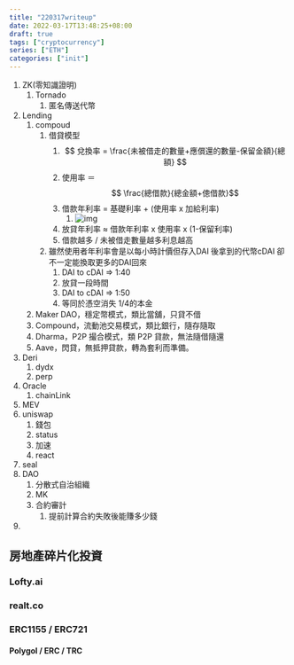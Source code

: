 ```yaml
---
title: "220317writeup"
date: 2022-03-17T13:48:25+08:00
draft: true
tags: ["cryptocurrency"]
series: ["ETH"]
categories: ["init"]
---
```


1.   ZK(零知識證明)
     1.   Tornado
          1.   匿名傳送代幣
2.   Lending
     1.   compoud
          1.   借貸模型
               1.   $$ 兌換率 = \frac{未被借走的數量+應償還的數量-保留金額}{總額} $$
               2.   使用率 ＝ $$ \frac{總借款}{總金額+傯借款}$$
               3.   借款年利率 = 基礎利率 + (使用率 x 加給利率)
                    1.   ![img](https://miro.medium.com/max/1400/1*Cra1_66PfGVNPBWdk47Yrw.png)
               4.   放貸年利率 ≈ 借款年利率 x 使用率 x (1-保留利率)
               5.   借款越多 / 未被借走數量越多利息越高
          2.   雖然使用者年利率會是以每小時計價但存入DAI 後拿到的代幣cDAI 卻不一定能換取更多的DAI回來
               1.   DAI to cDAI => 1:40
               2.   放貸一段時間
               3.   DAI to cDAI => 1:50
               4.   等同於憑空消失 1/4的本金
     2.   Maker DAO，穩定幣模式，類比當舖，只貸不借
     3.   Compound，流動池交易模式，類比銀行，隨存隨取
     4.   Dharma，P2P 撮合模式，類 P2P 貸款，無法隨借隨還
     5.   Aave，閃貸，無抵押貸款，轉為套利而準備。
3.   Deri
     1.   dydx
     2.   perp
4.   Oracle
     1.   chainLink
5.   MEV
6.   uniswap
     1.   錢包
     2.   status
     3.   加速
     4.   react
7.   seal
8.   DAO
     1.   分散式自治組織
     2.   MK
     3.   合約審計
          1.   提前計算合約失敗後能賺多少錢
9.   



## 房地產碎片化投資

### Lofty.ai

### realt.co

### ERC1155 / ERC721

#### Polygol / ERC / TRC


